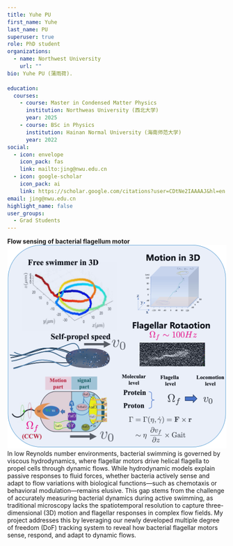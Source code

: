 ```yaml
---
title: Yuhe PU
first_name: Yuhe
last_name: PU
superuser: true
role: PhD student
organizations:
  - name: Northwest University
    url: ""
bio: Yuhe PU (蒲雨荷).

education:
  courses:
    - course: Master in Condensed Matter Physics
      institution: Northweas University (西北大学)
      year: 2025
    - course: BSc in Physics
      institution: Hainan Normal University (海南师范大学)
      year: 2022
social:
  - icon: envelope
    icon_pack: fas
    link: mailto:jing@nwu.edu.cn
  - icon: google-scholar
    icon_pack: ai
    link: https://scholar.google.com/citations?user=CDtNe2IAAAAJ&hl=en
email: jing@nwu.edu.cn
highlight_name: false
user_groups:
  - Grad Students
---
```

**Flow sensing of bacterial flagellum motor**
![Flow Sensing](FlowSensing.png)
In low Reynolds number environments, bacterial swimming is governed by viscous hydrodynamics, where flagellar motors drive helical flagella to propel cells through dynamic flows. While hydrodynamic models explain passive responses to fluid forces, whether bacteria actively sense and adapt to flow variations with biological functions—such as chemotaxis or behavioral modulation—remains elusive. This gap stems from the challenge of accurately measuring bacterial dynamics during active swimming, as traditional microscopy lacks the spatiotemporal resolution to capture three-dimensional (3D) motion and flagellar responses in complex flow fields.  My project addresses this by leveraging our newly developed multiple degree of freedom (DoF) tracking system to reveal how bacterial flagellar motors sense, respond, and adapt to dynamic flows.

